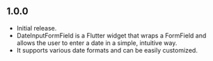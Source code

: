 ## 1.0.0
* Initial release.
* DateInputFormField is a Flutter widget that wraps a FormField 
and allows the user to enter a date in a simple, intuitive way.
* It supports various date formats and can be easily customized.
